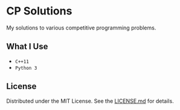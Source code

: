 # CP Solutions

My solutions to various competitive programming problems.

## What I Use

- `C++11`
- `Python 3`

## License

Distributed under the MIT License. See the [LICENSE.md](LICENSE.md) for details.
